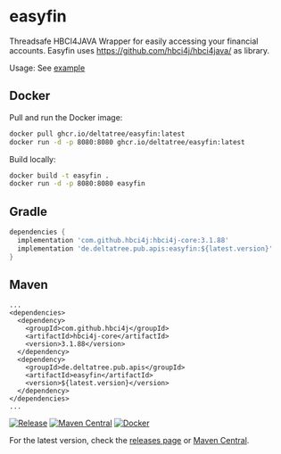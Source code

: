 # easyfin
Threadsafe HBCI4JAVA Wrapper for easily accessing your financial accounts. Easyfin uses https://github.com/hbci4j/hbci4java/ as library.

Usage:
See [example](https://github.com/deltatree/easyfin/blob/master/src/test/java/de/deltatree/pub/apis/easyfin/UsageExample.java)

## Docker

Pull and run the Docker image:
```bash
docker pull ghcr.io/deltatree/easyfin:latest
docker run -d -p 8080:8080 ghcr.io/deltatree/easyfin:latest
```

Build locally:
```bash
docker build -t easyfin .
docker run -d -p 8080:8080 easyfin
```

## Gradle

```gradle
dependencies {
  implementation 'com.github.hbci4j:hbci4j-core:3.1.88'
  implementation 'de.deltatree.pub.apis:easyfin:${latest.version}'
}
```

## Maven

```maven
...
<dependencies>
  <dependency>
    <groupId>com.github.hbci4j</groupId>
    <artifactId>hbci4j-core</artifactId>
    <version>3.1.88</version>
  </dependency>
  <dependency>
    <groupId>de.deltatree.pub.apis</groupId>
    <artifactId>easyfin</artifactId>
    <version>${latest.version}</version>
  </dependency>
</dependencies>
...
```

[![Release](https://img.shields.io/github/v/release/deltatree/easyfin)](https://github.com/deltatree/easyfin/releases)
[![Maven Central](https://img.shields.io/maven-central/v/de.deltatree.pub.apis/easyfin)](https://central.sonatype.com/artifact/de.deltatree.pub.apis/easyfin)
[![Docker](https://img.shields.io/badge/docker-ghcr.io-blue)](https://github.com/deltatree/easyfin/pkgs/container/easyfin)

For the latest version, check the [releases page](https://github.com/deltatree/easyfin/releases) or [Maven Central](https://central.sonatype.com/artifact/de.deltatree.pub.apis/easyfin).
